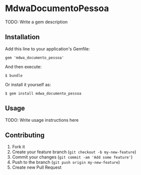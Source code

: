 # MdwaDocumentoPessoa

TODO: Write a gem description

## Installation

Add this line to your application's Gemfile:

    gem 'mdwa_documento_pessoa'

And then execute:

    $ bundle

Or install it yourself as:

    $ gem install mdwa_documento_pessoa

## Usage

TODO: Write usage instructions here

## Contributing

1. Fork it
2. Create your feature branch (`git checkout -b my-new-feature`)
3. Commit your changes (`git commit -am 'Add some feature'`)
4. Push to the branch (`git push origin my-new-feature`)
5. Create new Pull Request
